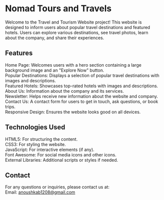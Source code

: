 # Nomad Tours and Travels
Welcome to the Travel and Tourism Website project! This website is designed to inform users about popular travel destinations and featured hotels. Users can explore various destinations, see travel photos, learn about the company, and share their experiences.

## Features

Home Page: Welcomes users with a hero section containing a large background image and an "Explore Now" button.<br>
Popular Destinations: Displays a selection of popular travel destinations with images and descriptions.<br>
Featured Hotels: Showcases top-rated hotels with images and descriptions.<br>
About Us: Information about the company and its services.<br>
Newsletter: Helps receive new information about the website and company.<br>
Contact Us: A contact form for users to get in touch, ask questions, or book trips.<br>
Responsive Design: Ensures the website looks good on all devices.<br>

## Technologies Used

HTML5: For structuring the content.<br>
CSS3: For styling the website.<br>
JavaScript: For interactive elements (if any).<br>
Font Awesome: For social media icons and other icons.<br>
External Libraries: Additional scripts or styles if needed.

## Contact

For any questions or inquiries, please contact us at:<br>
Email: anoushkab1208@gmail.com
